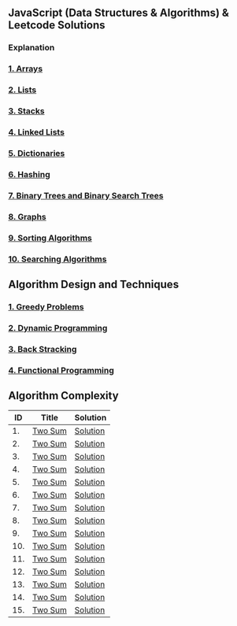 ## JavaScript (Data Structures & Algorithms) & Leetcode Solutions


### Explanation 
### [1. Arrays](https://github.com/mitushaa/Leetcode-Solutions-JavaScript/wiki/Array)
### [2. Lists](https://github.com/mitushaa/Python_Zero_to_Hero_Part1/wiki/Python-Introduction) 
### [3. Stacks](https://github.com/mitushaa/Python_Zero_to_Hero_Part1/wiki/Python-Introduction) 
### [4. Linked Lists](https://github.com/mitushaa/Python_Zero_to_Hero_Part1/wiki/Python-Introduction)
### [5. Dictionaries](https://github.com/mitushaa/Python_Zero_to_Hero_Part1/wiki/Python-Introduction)
### [6. Hashing](https://github.com/mitushaa/Python_Zero_to_Hero_Part1/wiki/Python-Introduction) 
### [7. Binary Trees and Binary Search Trees](https://github.com/mitushaa/Python_Zero_to_Hero_Part1/wiki/Python-Introduction)
### [8. Graphs](https://github.com/mitushaa/Python_Zero_to_Hero_Part1/wiki/Python-Introduction) 
### [9. Sorting Algorithms](https://github.com/mitushaa/Python_Zero_to_Hero_Part1/wiki/Python-Introduction) 
### [10. Searching Algorithms](https://github.com/mitushaa/Python_Zero_to_Hero_Part1/wiki/Python-Introduction) 

## Algorithm Design and Techniques
### [1. Greedy Problems](https://github.com/mitushaa/Python_Zero_to_Hero_Part1/wiki/Python-Introduction)
### [2. Dynamic Programming](https://github.com/mitushaa/Python_Zero_to_Hero_Part1/wiki/Python-Introduction) 
### [3. Back Stracking](https://github.com/mitushaa/Python_Zero_to_Hero_Part1/wiki/Python-Introduction) 
### [4. Functional Programming](https://github.com/mitushaa/Python_Zero_to_Hero_Part1/wiki/Python-Introduction) 

## Algorithm Complexity


| ID | Title | Solution |
| --- | --- | --- |
| 1. | [Two Sum](https://leetcode.com/problems/two-sum/) |[Solution](https://leetcode.com/problems/two-sum/)|
| 2.  | [Two Sum](https://leetcode.com/problems/two-sum/) |[Solution](https://leetcode.com/problems/two-sum/)|
| 3.  | [Two Sum](https://leetcode.com/problems/two-sum/) |[Solution](https://leetcode.com/problems/two-sum/)|
| 4.  | [Two Sum](https://leetcode.com/problems/two-sum/) |[Solution](https://leetcode.com/problems/two-sum/)|
| 5.  | [Two Sum](https://leetcode.com/problems/two-sum/) |[Solution](https://leetcode.com/problems/two-sum/)|
| 6.  | [Two Sum](https://leetcode.com/problems/two-sum/) |[Solution](https://leetcode.com/problems/two-sum/)|
| 7.  | [Two Sum](https://leetcode.com/problems/two-sum/) |[Solution](https://leetcode.com/problems/two-sum/)|
| 8.  | [Two Sum](https://leetcode.com/problems/two-sum/) |[Solution](https://leetcode.com/problems/two-sum/)|
| 9.  | [Two Sum](https://leetcode.com/problems/two-sum/) |[Solution](https://leetcode.com/problems/two-sum/)|
| 10. | [Two Sum](https://leetcode.com/problems/two-sum/) |[Solution](https://leetcode.com/problems/two-sum/)|
| 11. | [Two Sum](https://leetcode.com/problems/two-sum/) |[Solution](https://leetcode.com/problems/two-sum/)|
| 12. | [Two Sum](https://leetcode.com/problems/two-sum/) |[Solution](https://leetcode.com/problems/two-sum/)|
| 13. | [Two Sum](https://leetcode.com/problems/two-sum/) |[Solution](https://leetcode.com/problems/two-sum/)|
| 14. | [Two Sum](https://leetcode.com/problems/two-sum/) |[Solution](https://leetcode.com/problems/two-sum/)|
| 15. | [Two Sum](https://leetcode.com/problems/two-sum/) |[Solution](https://leetcode.com/problems/two-sum/)|


